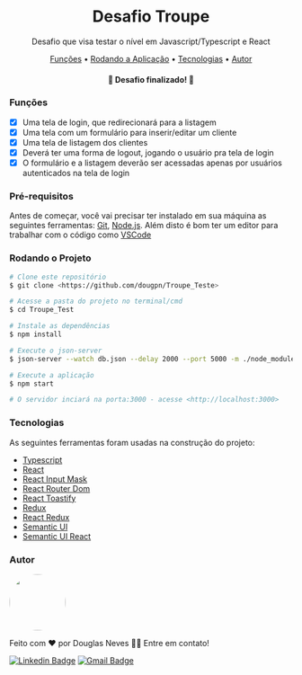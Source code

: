 <h1 align="center">Desafio Troupe</h1>

<p align="center">Desafio que visa testar o nível em Javascript/Typescript e React</p>

<p align="center">
 <a href="#funções">Funções</a> • 
 <a href="#Pré-requisitos">Rodando a Aplicação</a> • 
 <a href="#tecnologias">Tecnologias</a> • 
 <a href="#autor">Autor</a>
</p>

<h4 align="center"> 
	🎉 Desafio finalizado! 🎉
</h4>


### Funções

- [x] Uma tela de login, que redirecionará para a listagem
- [x] Uma tela com um formulário para inserir/editar um cliente
- [x] Uma tela de listagem dos clientes
- [x] Deverá ter uma forma de logout, jogando o usuário pra tela de login
- [x] O formulário e a listagem deverão ser acessadas apenas por usuários autenticados na tela de login

### Pré-requisitos

Antes de começar, você vai precisar ter instalado em sua máquina as seguintes ferramentas:
[Git](https://git-scm.com), [Node.js](https://nodejs.org/en/). 
Além disto é bom ter um editor para trabalhar com o código como [VSCode](https://code.visualstudio.com/)

### Rodando o Projeto

```bash
# Clone este repositório
$ git clone <https://github.com/dougpn/Troupe_Teste>

# Acesse a pasta do projeto no terminal/cmd
$ cd Troupe_Test

# Instale as dependências
$ npm install

# Execute o json-server
$ json-server --watch db.json --delay 2000 --port 5000 -m ./node_modules/json-server-auth

# Execute a aplicação
$ npm start

# O servidor inciará na porta:3000 - acesse <http://localhost:3000>
```
### Tecnologias

As seguintes ferramentas foram usadas na construção do projeto:

- [Typescript](https://www.typescriptlang.org/)
- [React](https://pt-br.reactjs.org/)
- [React Input Mask](https://github.com/sanniassin/react-input-mask)
- [React Router Dom](https://reactrouter.com/docs/en/v6)
- [React Toastify](https://fkhadra.github.io/react-toastify/introduction/)
- [Redux](https://redux.js.org/)
- [React Redux](https://react-redux.js.org/)
- [Semantic UI](https://semantic-ui.com/)
- [Semantic UI React](https://react.semantic-ui.com/)


### Autor

<a href="https://github.com/dougpn/">
 <img style="border-radius: 50%;" src="https://avatars2.githubusercontent.com/u/62621650?s=400&u=d9672bc16aaaf1fd2b3df06d7e42068ffec48525&v=4" width="100px />
 <br />
 <sub><b>Douglas Neves</b></sub></a> <a href="https://github.com/dougpn" ></a>


Feito com ❤️ por Douglas Neves 👋🏽 Entre em contato!

[![Linkedin Badge](https://img.shields.io/badge/-Douglas-blue?style=flat-square&logo=Linkedin&logoColor=white&link=https://www.linkedin.com/in/douglaspneves/)](https://www.linkedin.com/in/douglaspneves/) 
[![Gmail Badge](https://img.shields.io/badge/-nevesdouglasp@gmail.com-c14438?style=flat-square&logo=Gmail&logoColor=white&link=mailto:nevesdouglasp@gmail.com)](mailto:nevesdouglasp@gmail.com)
